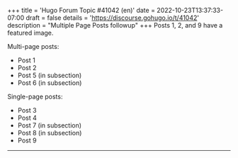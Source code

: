 +++
title = 'Hugo Forum Topic #41042 (en)'
date = 2022-10-23T13:37:33-07:00
draft = false
details = 'https://discourse.gohugo.io/t/41042'
description = "Multiple Page Posts followup"
+++
Posts 1, 2, and 9 have a featured image.

Multi-page posts:

- Post 1
- Post 2
- Post 5 (in subsection)
- Post 6 (in subsection)

Single-page posts:

- Post 3
- Post 4
- Post 7 (in subsection)
- Post 8 (in subsection)
- Post 9

---

